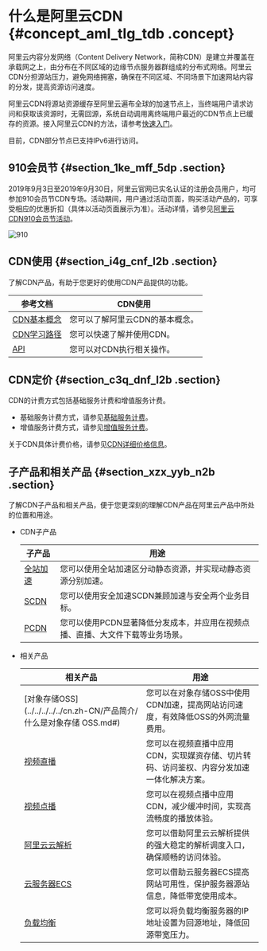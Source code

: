 # 什么是阿里云CDN {#concept_aml_tlg_tdb .concept}

阿里云内容分发网络（Content Delivery Network，简称CDN）是建立并覆盖在承载网之上，由分布在不同区域的边缘节点服务器群组成的分布式网络。阿里云CDN分担源站压力，避免网络拥塞，确保在不同区域、不同场景下加速网站内容的分发，提高资源访问速度。

阿里云CDN将源站资源缓存至阿里云遍布全球的加速节点上，当终端用户请求访问和获取该资源时，无需回源，系统自动调用离终端用户最近的CDN节点上已缓存的资源。接入阿里云CDN的方法，请参考[快速入门](../cn.zh-CN/快速入门/入门概述.md#)。

目前，CDN部分节点已支持IPv6进行访问。

## 910会员节 {#section_1ke_mff_5dp .section}

2019年9月3日至2019年9月30日，阿里云官网已实名认证的注册会员用户，均可参加910会员节CDN专场。活动期间，用户通过活动页面，购买活动产品的，可享受相应的优惠折扣（具体以活动页面展示为准）。活动详情，请参见[阿里云CDN910会员节活动](https://www.aliyun.com/acts/member-2019/cdn)。

![910](http://static-aliyun-doc.oss-cn-hangzhou.aliyuncs.com/assets/img/14250/156758498458814_zh-CN.png)

## CDN使用 {#section_i4g_cnf_l2b .section}

了解CDN产品，有助于您更好的使用CDN产品提供的功能。

|参考文档|CDN使用|
|----|-----|
|[CDN基本概念](cn.zh-CN/产品简介/基本概念.md#)|您可以了解阿里云CDN的基本概念。|
|[CDN学习路径](https://help.aliyun.com/learn/learningpath/cdn.html)|您可以快速了解并使用CDN。|
|[API](../cn.zh-CN/新版API参考/简介.md#)|您可以对CDN执行相关操作。|

## CDN定价 {#section_c3q_dnf_l2b .section}

CDN的计费方式包括基础服务计费和增值服务计费。

-   基础服务计费方式，请参见[基础服务计费](../cn.zh-CN/产品定价/计费方式/基础服务计费.md#)。
-   增值服务计费方式，请参见[增值服务计费](../cn.zh-CN/产品定价/计费方式/增值服务计费.md#)。

关于CDN具体计费价格，请参见[CDN详细价格信息](https://www.aliyun.com/price/product?spm=a2c4g.11186623.2.10.1b444ee22Dxy8y#/cdn/detail)。

## 子产品和相关产品 {#section_xzx_yyb_n2b .section}

了解CDN子产品和相关产品，便于您更深刻的理解CDN产品在阿里云产品中所处的位置和用途。

-   CDN子产品

    |子产品|用途|
    |---|--|
    |[全站加速](https://help.aliyun.com/product/64812.html)|您可以使用全站加速区分动静态资源，并实现动静态资源分别加速。|
    |[SCDN](https://help.aliyun.com/product/63560.html)|您可以使用安全加速SCDN兼顾加速与安全两个业务目标。|
    |[PCDN](https://help.aliyun.com/product/54287.html)|您可以使用PCDN显著降低分发成本，并应用在视频点播、直播、大文件下载等业务场景。|

-   相关产品

    |相关产品|用途|
    |----|--|
    |[对象存储OSS](../../../../../cn.zh-CN/产品简介/什么是对象存储 OSS.md#)|您可以在对象存储OSS中使用CDN加速，提高网站访问速度，有效降低OSS的外网流量费用。|
    |[视频直播](https://help.aliyun.com/product/29949.html)|您可以在视频直播中应用CDN，实现媒资存储、切片转码、访问鉴权、内容分发加速一体化解决方案。|
    |[视频点播](https://help.aliyun.com/product/29932.html)|您可以在视频点播中应用CDN，减少缓冲时间，实现高流畅度的播放体验。|
    |[阿里云云解析](https://help.aliyun.com/product/29697.html)|您可以借助阿里云云解析提供的强大稳定的解析调度入口，确保顺畅的访问体验。|
    |[云服务器ECS](../../../../../cn.zh-CN/产品简介/什么是云服务器ECS.md#)|您可以借助云服务器ECS提高网站可用性，保护服务器源站信息，降低带宽使用成本。|
    |[负载均衡](../../../../../cn.zh-CN/产品简介/什么是负载均衡.md#)|您可以将负载均衡服务器的IP地址设置为回源地址，降低回源带宽压力。|


